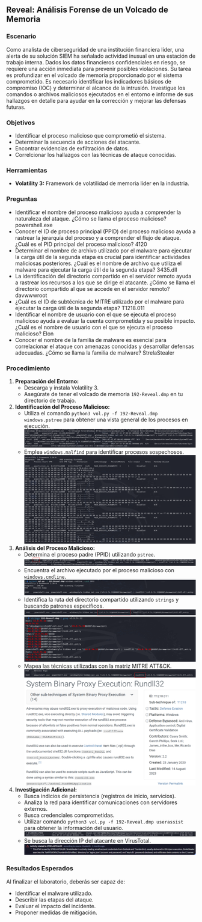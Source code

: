 ## Reveal: Análisis Forense de un Volcado de Memoria

### Escenario
Como analista de ciberseguridad de una institución financiera líder, una alerta de su solución SIEM ha señalado actividad inusual en una estación de trabajo interna. Dados los datos financieros confidenciales en riesgo, se requiere una acción inmediata para prevenir posibles violaciones.
Su tarea es profundizar en el volcado de memoria proporcionado por el sistema comprometido. Es necesario identificar los indicadores básicos de compromiso (IOC) y determinar el alcance de la intrusión. Investigue los comandos o archivos maliciosos ejecutados en el entorno e informe de sus hallazgos en detalle para ayudar en la corrección y mejorar las defensas futuras.

### Objetivos
* Identificar el proceso malicioso que comprometió el sistema.
* Determinar la secuencia de acciones del atacante.
* Encontrar evidencias de exfiltración de datos.
* Correlcionar los hallazgos con las técnicas de ataque conocidas.

### Herramientas
* **Volatility 3:** Framework de volatilidad de memoria líder en la industria.

### Preguntas
  * Identificar el nombre del proceso malicioso ayuda a comprender la naturaleza del ataque. ¿Cómo se llama el proceso malicioso? powershell.exe
  * Conocer el ID de proceso principal (PPID) del proceso malicioso ayuda a rastrear la jerarquía del proceso y a comprender el flujo de ataque. ¿Cuál es el PID principal del proceso malicioso? 4120
  * Determinar el nombre de archivo utilizado por el malware para ejecutar la carga útil de la segunda etapa es crucial para identificar actividades maliciosas posteriores. ¿Cuál es el nombre de archivo que utiliza el malware para ejecutar la carga útil de la segunda etapa? 3435.dll
  * La identificación del directorio compartido en el servidor remoto ayuda a rastrear los recursos a los que se dirige el atacante. ¿Cómo se llama el directorio compartido al que se accede en el servidor remoto? davwwwroot
  * ¿Cuál es el ID de subtécnica de MITRE utilizado por el malware para ejecutar la carga útil de la segunda etapa? T1218.011
  * Identificar el nombre de usuario con el que se ejecuta el proceso malicioso ayuda a evaluar la cuenta comprometida y su posible impacto. ¿Cuál es el nombre de usuario con el que se ejecuta el proceso malicioso? Elon
  * Conocer el nombre de la familia de malware es esencial para correlacionar el ataque con amenazas conocidas y desarrollar defensas adecuadas. ¿Cómo se llama la familia de malware? StrelaStealer

### Procedimiento
1. **Preparación del Entorno:**
   * Descarga y instala Volatility 3.
   * Asegúrate de tener el volcado de memoria `192-Reveal.dmp` en tu directorio de trabajo.
2. **Identificación del Proceso Malicioso:**
   * Utiliza el comando `python3 vol.py -f 192-Reveal.dmp windows.pstree` para obtener una vista general de los procesos en ejecución.
     ![Listar procesos sospechosos](https://github.com/Shispopo/Laboratorios-Ciberseguridad/blob/main/Cyberdefenders/Reveal/Imagenes/1.1.png)
   * Emplea `windows.malfind` para identificar procesos sospechosos.
     ![Procesos powershell agrega valores a la memoria](https://github.com/Shispopo/Laboratorios-Ciberseguridad/blob/main/Cyberdefenders/Reveal/Imagenes/1.2.png)
3. **Análisis del Proceso Malicioso:**
   * Determina el proceso padre (PPID) utilizando `pstree`.
     ![Ver PPID en columna PIDD](https://github.com/Shispopo/Laboratorios-Ciberseguridad/blob/main/Cyberdefenders/Reveal/Imagenes/2.png)
   * Encuentra el archivo ejecutado por el proceso malicioso con `windows.cmdline`.
     ![Argumentos del proceso sospechoso](https://github.com/Shispopo/Laboratorios-Ciberseguridad/blob/main/Cyberdefenders/Reveal/Imagenes/3.png)
   * Identifica la ruta del directorio compartido utilizando `strings` y buscando patrones específicos.
     ![Identificacion de directorio](https://github.com/Shispopo/Laboratorios-Ciberseguridad/blob/main/Cyberdefenders/Reveal/Imagenes/4.1.png)
     ![Cadena relacionada con la IP del atacante](https://github.com/Shispopo/Laboratorios-Ciberseguridad/blob/main/Cyberdefenders/Reveal/Imagenes/4.2.png)
   * Mapea las técnicas utilizadas con la matriz MITRE ATT&CK.
     ![Argumento de proceso malicioso](https://github.com/Shispopo/Laboratorios-Ciberseguridad/blob/main/Cyberdefenders/Reveal/Imagenes/5.1.png)
     ![Tecnica Mittre](https://github.com/Shispopo/Laboratorios-Ciberseguridad/blob/main/Cyberdefenders/Reveal/Imagenes/5.2.png)
4. **Investigación Adicional:**
   * Busca indicios de persistencia (registros de inicio, servicios).
   * Analiza la red para identificar comunicaciones con servidores externos.
   * Busca credenciales comprometidas.
   * Utilizar comando `python3 vol.py -f 192-Reveal.dmp userassist` para obtener la información del usuario.
     ![Busqueda de usuario](https://github.com/Shispopo/Laboratorios-Ciberseguridad/blob/main/Cyberdefenders/Reveal/Imagenes/6.png)
   * Se busca la dirección IP del atacante en VirusTotal.
     ![Busqueda nombre de la familia del malware](https://github.com/Shispopo/Laboratorios-Ciberseguridad/blob/main/Cyberdefenders/Reveal/Imagenes/7.png)

### Resultados Esperados
Al finalizar el laboratorio, deberás ser capaz de:
* Identificar el malware utilizado.
* Describir las etapas del ataque.
* Evaluar el impacto del incidente.
* Proponer medidas de mitigación.
  
